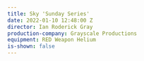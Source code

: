 ```yaml
---
title: Sky 'Sunday Series'
date: 2022-01-10 12:48:00 Z
director: Ian Roderick Gray
production-company: Grayscale Productions
equipment: RED Weapon Helium
is-shown: false
---
```


